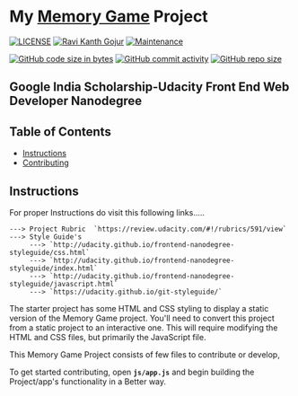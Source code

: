 # My [Memory Game](https://ravireddy07.github.io/GoogleIndiaScholarship_PCC2_Project_Memory-Game/) Project

[![LICENSE](https://img.shields.io/github/license/ravireddy07/GoogleIndiaScholarship_PCC2_Project_Memory-Game)](https://github.com/ravireddy07/GoogleIndiaScholarship_PCC2_Project_Memory-Game/blob/master/LICENSE) [![Ravi Kanth Gojur](https://img.shields.io/badge/Author-@ravireddy07-gray.svg?colorA=gray&colorB=dodgerblue&logo=github)](https://github.com/ravireddy07/) [![Maintenance](https://img.shields.io/maintenance/yes/2020?color=green&logo=github)](https://github.com/ravireddy07/)


[![GitHub code size in bytes](https://img.shields.io/github/languages/code-size/ravireddy07/GoogleIndiaScholarship_PCC2_Project_Memory-Game?logo=github)](https://ravireddy07.github.io/GoogleIndiaScholarship_PCC2_Project_Memory-Game/) [![GitHub commit activity](https://img.shields.io/github/commit-activity/m/ravireddy07/GoogleIndiaScholarship_PCC2_Project_Memory-Game?color=bluevoilet&logo=github)](https://github.com/ravireddy07/GoogleIndiaScholarship_PCC2_Project_Memory-Game/commits/)  [![GitHub repo size](https://img.shields.io/github/repo-size/ravireddy07/GoogleIndiaScholarship_PCC2_Project_Memory-Game?logo=github)](https://ravireddy07.github.io/GoogleIndiaScholarship_PCC2_Project_Memory-Game/)

## Google India Scholarship-Udacity Front End Web Developer Nanodegree

## **Table of Contents**

* [Instructions](#instructions)
* [Contributing](#contributing)


## Instructions


For proper Instructions do visit this following links.....

    ---> Project Rubric  `https://review.udacity.com/#!/rubrics/591/view`
    ---> Style Guide's
         ---> `http://udacity.github.io/frontend-nanodegree-styleguide/css.html`
         ---> `http://udacity.github.io/frontend-nanodegree-styleguide/index.html`
         ---> `http://udacity.github.io/frontend-nanodegree-styleguide/javascript.html`
         ---> `https://udacity.github.io/git-styleguide/`

The starter project has some HTML and CSS styling to display a static version of the Memory Game project. You'll need to convert this project from a static project to an interactive one. This will require modifying the HTML and CSS files, but primarily the JavaScript file.

This Memory Game Project consists of few files to contribute or develop,

To get started contributing, open **`js/app.js`** and begin building the Project/app's functionality in a Better way.
